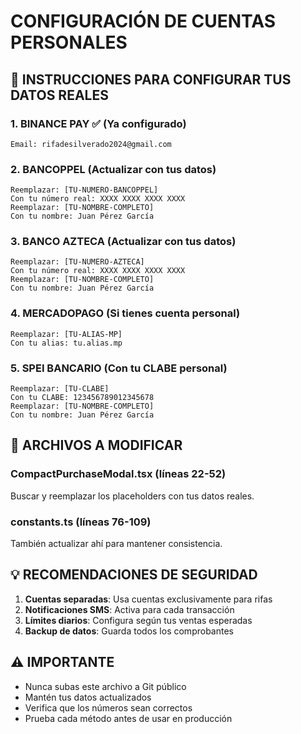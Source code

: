 # CONFIGURACIÓN DE CUENTAS PERSONALES

## 🏦 INSTRUCCIONES PARA CONFIGURAR TUS DATOS REALES

### 1. **BINANCE PAY** ✅ (Ya configurado)
```
Email: rifadesilverado2024@gmail.com
```

### 2. **BANCOPPEL** (Actualizar con tus datos)
```
Reemplazar: [TU-NUMERO-BANCOPPEL]
Con tu número real: XXXX XXXX XXXX XXXX
Reemplazar: [TU-NOMBRE-COMPLETO] 
Con tu nombre: Juan Pérez García
```

### 3. **BANCO AZTECA** (Actualizar con tus datos)
```
Reemplazar: [TU-NUMERO-AZTECA]
Con tu número real: XXXX XXXX XXXX XXXX
Reemplazar: [TU-NOMBRE-COMPLETO]
Con tu nombre: Juan Pérez García
```

### 4. **MERCADOPAGO** (Si tienes cuenta personal)
```
Reemplazar: [TU-ALIAS-MP]
Con tu alias: tu.alias.mp
```

### 5. **SPEI BANCARIO** (Con tu CLABE personal)
```
Reemplazar: [TU-CLABE]
Con tu CLABE: 123456789012345678
Reemplazar: [TU-NOMBRE-COMPLETO]
Con tu nombre: Juan Pérez García
```

## 🔧 ARCHIVOS A MODIFICAR

### CompactPurchaseModal.tsx (líneas 22-52)
Buscar y reemplazar los placeholders con tus datos reales.

### constants.ts (líneas 76-109)
También actualizar ahí para mantener consistencia.

## 💡 RECOMENDACIONES DE SEGURIDAD

1. **Cuentas separadas**: Usa cuentas exclusivamente para rifas
2. **Notificaciones SMS**: Activa para cada transacción
3. **Límites diarios**: Configura según tus ventas esperadas
4. **Backup de datos**: Guarda todos los comprobantes

## ⚠️ IMPORTANTE

- Nunca subas este archivo a Git público
- Mantén tus datos actualizados
- Verifica que los números sean correctos
- Prueba cada método antes de usar en producción